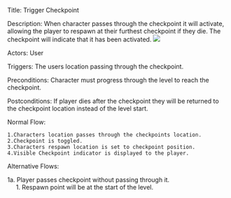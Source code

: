 Title: Trigger Checkpoint

Description: When character passes through the checkpoint it will activate, allowing the player to respawn at their furthest checkpoint if they die. The checkpoint will indicate that it has been activated.
![](https://github.com/markwindsorr/CS4770/blob/master/images/Mechanics/Checkpoint.jpg)

Actors: User

Triggers: The users location passing through the checkpoint.

Preconditions: Character must progress through the level to reach the checkpoint.

Postconditions: If player dies after the checkpoint they will be returned to the checkpoint location instead of the level start.

Normal Flow:

    1.Characters location passes through the checkpoints location.
    2.Checkpoint is toggled.
    3.Characters respawn location is set to checkpoint position.
    4.Visible Checkpoint indicator is displayed to the player.

Alternative Flows:

1a. Player passes checkpoint without passing through it.<br> 
	&nbsp;&nbsp;&nbsp;&nbsp; 1. Respawn point will be at the start of the level.
